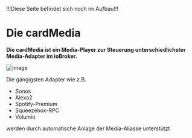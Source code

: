 !!!Diese Seite befindet sich noch im Aufbau!!!

# Die cardMedia

**Die cardMedia ist ein Media-Player zur Steuerung unterschiedlichster Media-Adapter im ioBroker.**  

![image](https://github.com/joBr99/nspanel-lovelace-ui/assets/102996011/e5424d43-3a4d-4b66-9262-bf2317164c46)

Die gängigsten Adapter wie z.B. 

* Sonos
* Alexa2
* Spotify-Premium
* Squeezebox-RPC
* Volumio

werden durch automatische Anlage der Media-Aliasse unterstützt 